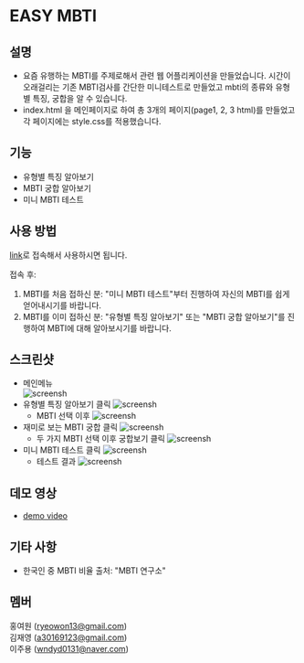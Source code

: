 # EASY MBTI  
## 설명  
+ 요즘 유행하는 MBTI를 주제로해서 관련 웹 어플리케이션을 만들었습니다. 시간이 오래걸리는 기존 MBTI검사를 간단한 미니테스트로 만들었고 mbti의 종류와 유형별 특징, 궁합을 알 수 있습니다.
+ index.html 을 메인페이지로 하여 총 3개의 페이지(page1, 2, 3 html)를 만들었고 각 페이지에는 style.css를 적용했습니다.

## 기능
+ 유형별 특징 알아보기
+ MBTI 궁합 알아보기
+ 미니 MBTI 테스트
## 사용 방법
[link](https://ryeowon.github.io/easy_mbti/)로 접속해서 사용하시면 됩니다.  

접속 후:  
1. MBTI를 처음 접하신 분: "미니 MBTI 테스트"부터 진행하여 자신의 MBTI를 쉽게 얻어내시기를 바랍니다.
2. MBTI를 이미 접하신 분: "유형별 특징 알아보기" 또는 "MBTI 궁합 알아보기"를 진행하여 MBTI에 대해 알아보시기를 바랍니다.
## 스크린샷

+ 메인메뉴  
  ![screensh](./images/1.png)
+ 유형별 특징 알아보기 클릭
  ![screensh](./images/2.png)
  + MBTI 선택 이후
    ![screensh](./images/3.png)
+ 재미로 보는 MBTI 궁합 클릭
  ![screensh](./images/4.png)
  + 두 가지 MBTI 선택 이후 궁합보기 클릭
    ![screensh](./images/5.png)
+ 미니 MBTI 테스트 클릭
  ![screensh](./images/6.png)
  + 테스트 결과
    ![screensh](./images/7.png)
## 데모 영상
+ [demo video](https://youtu.be/RppGYcuSsD0)
## 기타 사항
+ 한국인 중 MBTI 비율 출처: "MBTI 연구소"
## 멤버
홍여원 (ryeowon13@gmail.com)  
김재영 (a30169123@gmail.com)  
이주용 (wndyd0131@naver.com)  